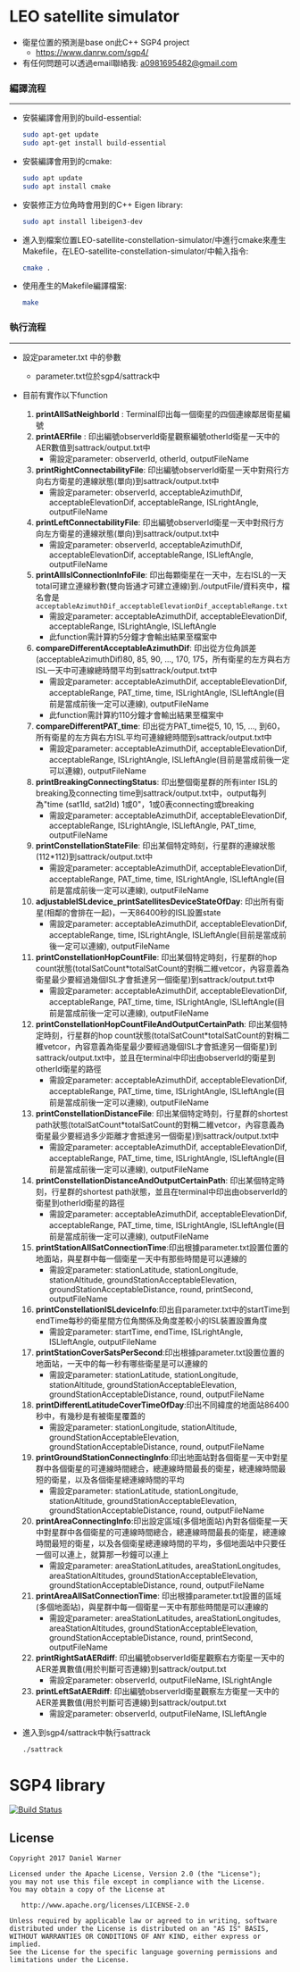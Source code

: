LEO satellite simulator
============
- 衛星位置的預測是base on此C++ SGP4 project
   - https://www.danrw.com/sgp4/
- 有任何問題可以透過email聯絡我: a0981695482@gmail.com
### 編譯流程

---

- 安裝編譯會用到的build-essential:
    ```bash
    sudo apt-get update
    sudo apt-get install build-essential
    ```

- 安裝編譯會用到的cmake:
    ```bash
    sudo apt update
    sudo apt install cmake
    ```

- 安裝修正方位角時會用到的C++ Eigen library:
    
    ```bash
    sudo apt install libeigen3-dev
    ```
    
- 進入到檔案位置LEO-satellite-constellation-simulator/中進行cmake來產生Makefile，在LEO-satellite-constellation-simulator/中輸入指令:
    
    ```bash
    cmake .
    ```
    
- 使用產生的Makefile編譯檔案:
    
    ```bash
    make
    ```
    

### 執行流程

---

- 設定parameter.txt 中的參數
    - parameter.txt位於sgp4/sattrack中
- 目前有實作以下function
    1. **printAllSatNeighborId** : Terminal印出每一個衛星的四個連線鄰居衛星編號
    2. **printAERfile** : 印出編號observerId衛星觀察編號otherId衛星一天中的AER數值到sattrack/output.txt中
        - 需設定parameter: observerId, otherId, outputFileName
    3. **printRightConnectabilityFile**: 印出編號observerId衛星一天中對飛行方向右方衛星的連線狀態(單向)到sattrack/output.txt中
        - 需設定parameter: observerId, acceptableAzimuthDif, acceptableElevationDif, acceptableRange, ISLrightAngle, outputFileName
    4. **printLeftConnectabilityFile**: 印出編號observerId衛星一天中對飛行方向左方衛星的連線狀態(單向)到sattrack/output.txt中
        - 需設定parameter: observerId, acceptableAzimuthDif, acceptableElevationDif, acceptableRange, ISLleftAngle, outputFileName
    5. **printAllIslConnectionInfoFile**: 印出每顆衛星在一天中，左右ISL的一天total可建立連線秒數(雙向皆通才可建立連線)到./outputFile/資料夾中，檔名會是`acceptableAzimuthDif_acceptableElevationDif_acceptableRange.txt`
        - 需設定parameter: acceptableAzimuthDif, acceptableElevationDif, acceptableRange, ISLrightAngle, ISLleftAngle
        - 此function需計算約5分鐘才會輸出結果至檔案中
    6. **compareDifferentAcceptableAzimuthDif**: 印出從方位角誤差(acceptableAzimuthDif)80, 85, 90, ..., 170, 175，所有衛星的左方與右方ISL一天中可連線總時間平均到sattrack/output.txt中
        - 需設定parameter: acceptableAzimuthDif, acceptableElevationDif, acceptableRange, PAT_time, time, ISLrightAngle, ISLleftAngle(目前是當成前後一定可以連線), outputFileName
        - 此function需計算約110分鐘才會輸出結果至檔案中
    7. **compareDifferentPAT_time**: 印出從方PAT_time從5, 10, 15, ..., 到60，所有衛星的左方與右方ISL平均可連線總時間到sattrack/output.txt中
        - 需設定parameter: acceptableAzimuthDif, acceptableElevationDif, acceptableRange, ISLrightAngle, ISLleftAngle(目前是當成前後一定可以連線), outputFileName
    8. **printBreakingConnectingStatus**: 印出整個衛星群的所有inter ISL的breaking及connecting time到sattrack/output.txt中，output每列為"time (sat1Id, sat2Id) 1或0"，1或0表connecting或breaking
        - 需設定parameter: acceptableAzimuthDif, acceptableElevationDif, acceptableRange, ISLrightAngle, ISLleftAngle, PAT_time, outputFileName
    9. **printConstellationStateFile**: 印出某個特定時刻，行星群的連線狀態(112*112)到sattrack/output.txt中
        - 需設定parameter: acceptableAzimuthDif, acceptableElevationDif, acceptableRange, PAT_time, time, ISLrightAngle, ISLleftAngle(目前是當成前後一定可以連線), outputFileName
    10. **adjustableISLdevice_printSatellitesDeviceStateOfDay**: 印出所有衛星(相鄰的會排在一起)，一天86400秒的ISL設置state
        - 需設定parameter: acceptableAzimuthDif, acceptableElevationDif, acceptableRange, time, ISLrightAngle, ISLleftAngle(目前是當成前後一定可以連線), outputFileName
    11. **printConstellationHopCountFile**: 印出某個特定時刻，行星群的hop count狀態(totalSatCount*totalSatCount的對稱二維vetcor，內容意義為衛星最少要經過幾個ISL才會抵達另一個衛星)到sattrack/output.txt中
        - 需設定parameter: acceptableAzimuthDif, acceptableElevationDif, acceptableRange, PAT_time, time, ISLrightAngle, ISLleftAngle(目前是當成前後一定可以連線), outputFileName
    12. **printConstellationHopCountFileAndOutputCertainPath**: 印出某個特定時刻，行星群的hop count狀態(totalSatCount*totalSatCount的對稱二維vetcor，內容意義為衛星最少要經過幾個ISL才會抵達另一個衛星)到sattrack/output.txt中，並且在terminal中印出由observerId的衛星到otherId衛星的路徑
        - 需設定parameter: acceptableAzimuthDif, acceptableElevationDif, acceptableRange, PAT_time, time, ISLrightAngle, ISLleftAngle(目前是當成前後一定可以連線), outputFileName
    13. **printConstellationDistanceFile**: 印出某個特定時刻，行星群的shortest path狀態(totalSatCount*totalSatCount的對稱二維vetcor，內容意義為衛星最少要經過多少距離才會抵達另一個衛星)到sattrack/output.txt中
        - 需設定parameter: acceptableAzimuthDif, acceptableElevationDif, acceptableRange, PAT_time, time, ISLrightAngle, ISLleftAngle(目前是當成前後一定可以連線), outputFileName
    14. **printConstellationDistanceAndOutputCertainPath**: 印出某個特定時刻，行星群的shortest path狀態，並且在terminal中印出由observerId的衛星到otherId衛星的路徑
        - 需設定parameter: acceptableAzimuthDif, acceptableElevationDif, acceptableRange, PAT_time, time, ISLrightAngle, ISLleftAngle(目前是當成前後一定可以連線), outputFileName
    15. **printStationAllSatConnectionTime**:印出根據parameter.txt設置位置的地面站，與星群中每一個衛星一天中有那些時間是可以連線的
        - 需設定parameter: stationLatitude, stationLongitude, stationAltitude, groundStationAcceptableElevation, groundStationAcceptableDistance, round, printSecond, outputFileName
    16. **printConstellationISLdeviceInfo**:印出自parameter.txt中的startTime到endTime每秒的衛星間方位角關係及角度差較小的ISL裝置設置角度
        - 需設定parameter: startTime, endTime, ISLrightAngle, ISLleftAngle, outputFileName
    17. **printStationCoverSatsPerSecond**:印出根據parameter.txt設置位置的地面站，一天中的每一秒有哪些衛星是可以連線的
        - 需設定parameter: stationLatitude, stationLongitude, stationAltitude, groundStationAcceptableElevation, groundStationAcceptableDistance, round, outputFileName  
    18. **printDifferentLatitudeCoverTimeOfDay**:印出不同緯度的地面站86400秒中，有幾秒是有被衛星覆蓋的
        - 需設定parameter: stationLongitude, stationAltitude, groundStationAcceptableElevation, groundStationAcceptableDistance, round, outputFileName 
    19. **printGroundStationConnectingInfo**:印出地面站對各個衛星一天中對星群中各個衛星的可連線時間總合，總連線時間最長的衛星，總連線時間最短的衛星，以及各個衛星總連線時間的平均
        - 需設定parameter: stationLatitude, stationLongitude, stationAltitude, groundStationAcceptableElevation, groundStationAcceptableDistance, round, outputFileName
    20. **printAreaConnectingInfo**:印出設定區域(多個地面站)內對各個衛星一天中對星群中各個衛星的可連線時間總合，總連線時間最長的衛星，總連線時間最短的衛星，以及各個衛星總連線時間的平均，多個地面站中只要任一個可以連上，就算那一秒鐘可以連上
        - 需設定parameter: areaStationLatitudes, areaStationLongitudes, areaStationAltitudes, groundStationAcceptableElevation, groundStationAcceptableDistance, round, outputFileName 
    21. **printAreaAllSatConnectionTime**:  印出根據parameter.txt設置的區域(多個地面站)，與星群中每一個衛星一天中有那些時間是可以連線的
        - 需設定parameter: areaStationLatitudes, areaStationLongitudes, areaStationAltitudes, groundStationAcceptableElevation, groundStationAcceptableDistance, round, printSecond, outputFileName
    22. **printRightSatAERdiff**: 印出編號observerId衛星觀察右方衛星一天中的AER差異數值(用於判斷可否連線)到sattrack/output.txt
        - 需設定parameter: observerId, outputFileName, ISLrightAngle
    23. **printLeftSatAERdiff**: 印出編號observerId衛星觀察左方衛星一天中的AER差異數值(用於判斷可否連線)到sattrack/output.txt
        - 需設定parameter: observerId, outputFileName, ISLleftAngle        
- 進入到sgp4/sattrack中執行sattrack
    
    ```bash
    ./sattrack
    ```
SGP4 library
============

[![Build Status](https://travis-ci.org/dnwrnr/sgp4.svg?branch=master)](https://travis-ci.org/dnwrnr/sgp4)

License
-------

    Copyright 2017 Daniel Warner

    Licensed under the Apache License, Version 2.0 (the "License");
    you may not use this file except in compliance with the License.
    You may obtain a copy of the License at

       http://www.apache.org/licenses/LICENSE-2.0

    Unless required by applicable law or agreed to in writing, software
    distributed under the License is distributed on an "AS IS" BASIS,
    WITHOUT WARRANTIES OR CONDITIONS OF ANY KIND, either express or implied.
    See the License for the specific language governing permissions and
    limitations under the License.

